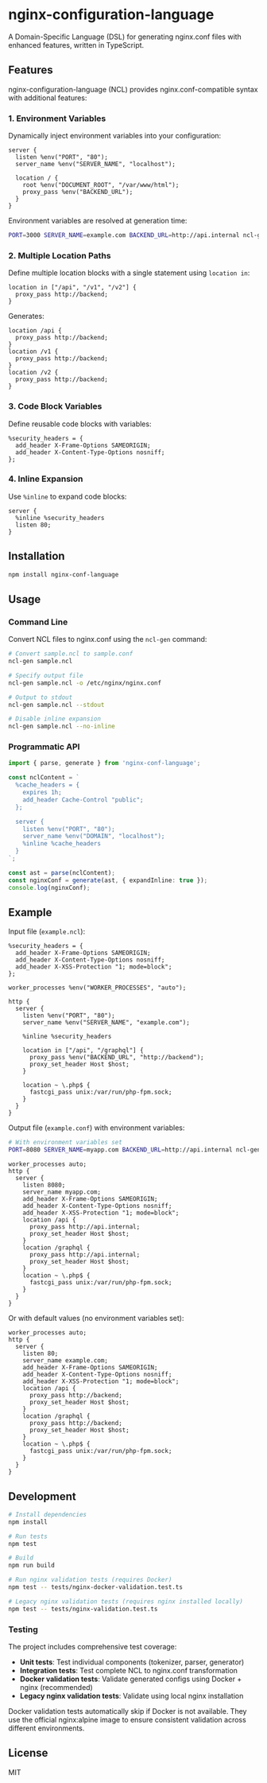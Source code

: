 # nginx-configuration-language

A Domain-Specific Language (DSL) for generating nginx.conf files with enhanced features, written in TypeScript.

## Features

nginx-configuration-language (NCL) provides nginx.conf-compatible syntax with additional features:

### 1. Environment Variables
Dynamically inject environment variables into your configuration:

```ncl
server {
  listen %env("PORT", "80");
  server_name %env("SERVER_NAME", "localhost");
  
  location / {
    root %env("DOCUMENT_ROOT", "/var/www/html");
    proxy_pass %env("BACKEND_URL");
  }
}
```

Environment variables are resolved at generation time:
```bash
PORT=3000 SERVER_NAME=example.com BACKEND_URL=http://api.internal ncl-gen config.ncl
```

### 2. Multiple Location Paths
Define multiple location blocks with a single statement using `location in`:

```ncl
location in ["/api", "/v1", "/v2"] {
  proxy_pass http://backend;
}
```

Generates:
```nginx
location /api {
  proxy_pass http://backend;
}
location /v1 {
  proxy_pass http://backend;
}
location /v2 {
  proxy_pass http://backend;
}
```

### 3. Code Block Variables
Define reusable code blocks with variables:

```ncl
%security_headers = {
  add_header X-Frame-Options SAMEORIGIN;
  add_header X-Content-Type-Options nosniff;
};
```

### 4. Inline Expansion
Use `%inline` to expand code blocks:

```ncl
server {
  %inline %security_headers
  listen 80;
}
```

## Installation

```bash
npm install nginx-conf-language
```

## Usage

### Command Line

Convert NCL files to nginx.conf using the `ncl-gen` command:

```bash
# Convert sample.ncl to sample.conf
ncl-gen sample.ncl

# Specify output file
ncl-gen sample.ncl -o /etc/nginx/nginx.conf

# Output to stdout
ncl-gen sample.ncl --stdout

# Disable inline expansion
ncl-gen sample.ncl --no-inline
```

### Programmatic API

```typescript
import { parse, generate } from 'nginx-conf-language';

const nclContent = `
  %cache_headers = {
    expires 1h;
    add_header Cache-Control "public";
  };

  server {
    listen %env("PORT", "80");
    server_name %env("DOMAIN", "localhost");
    %inline %cache_headers
  }
`;

const ast = parse(nclContent);
const nginxConf = generate(ast, { expandInline: true });
console.log(nginxConf);
```

## Example

Input file (`example.ncl`):
```ncl
%security_headers = {
  add_header X-Frame-Options SAMEORIGIN;
  add_header X-Content-Type-Options nosniff;
  add_header X-XSS-Protection "1; mode=block";
};

worker_processes %env("WORKER_PROCESSES", "auto");

http {
  server {
    listen %env("PORT", "80");
    server_name %env("SERVER_NAME", "example.com");

    %inline %security_headers

    location in ["/api", "/graphql"] {
      proxy_pass %env("BACKEND_URL", "http://backend");
      proxy_set_header Host $host;
    }

    location ~ \.php$ {
      fastcgi_pass unix:/var/run/php-fpm.sock;
    }
  }
}
```

Output file (`example.conf`) with environment variables:
```bash
# With environment variables set
PORT=8080 SERVER_NAME=myapp.com BACKEND_URL=http://api.internal ncl-gen example.ncl
```

```nginx
worker_processes auto;
http {
  server {
    listen 8080;
    server_name myapp.com;
    add_header X-Frame-Options SAMEORIGIN;
    add_header X-Content-Type-Options nosniff;
    add_header X-XSS-Protection "1; mode=block";
    location /api {
      proxy_pass http://api.internal;
      proxy_set_header Host $host;
    }
    location /graphql {
      proxy_pass http://api.internal;
      proxy_set_header Host $host;
    }
    location ~ \.php$ {
      fastcgi_pass unix:/var/run/php-fpm.sock;
    }
  }
}
```

Or with default values (no environment variables set):
```nginx
worker_processes auto;
http {
  server {
    listen 80;
    server_name example.com;
    add_header X-Frame-Options SAMEORIGIN;
    add_header X-Content-Type-Options nosniff;
    add_header X-XSS-Protection "1; mode=block";
    location /api {
      proxy_pass http://backend;
      proxy_set_header Host $host;
    }
    location /graphql {
      proxy_pass http://backend;
      proxy_set_header Host $host;
    }
    location ~ \.php$ {
      fastcgi_pass unix:/var/run/php-fpm.sock;
    }
  }
}
```

## Development

```bash
# Install dependencies
npm install

# Run tests
npm test

# Build
npm run build

# Run nginx validation tests (requires Docker)
npm test -- tests/nginx-docker-validation.test.ts

# Legacy nginx validation tests (requires nginx installed locally)
npm test -- tests/nginx-validation.test.ts
```

### Testing

The project includes comprehensive test coverage:

- **Unit tests**: Test individual components (tokenizer, parser, generator)
- **Integration tests**: Test complete NCL to nginx.conf transformation
- **Docker validation tests**: Validate generated configs using Docker + nginx (recommended)
- **Legacy nginx validation tests**: Validate using local nginx installation

Docker validation tests automatically skip if Docker is not available. They use the official nginx:alpine image to ensure consistent validation across different environments.

## License

MIT
